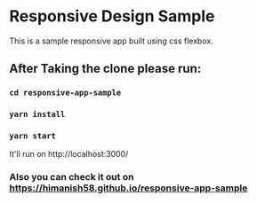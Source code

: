 # Responsive Design Sample

This is a sample responsive app built using css flexbox.

## After Taking the clone please run:

### `cd responsive-app-sample`

### `yarn install`

### `yarn start`

It'll run on http://localhost:3000/

### Also you can check it out on https://himanish58.github.io/responsive-app-sample
